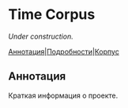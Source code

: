 # Time Corpus

*Under construction.*

[Аннотация](https://yes2helen.github.io/RuTimeCor/index.html)|[Подробности](https://yes2helen.github.io/RuTimeCor/details.html)|[Корпус](https://yes2helen.github.io/RuTimeCor/files.html)

## Аннотация

Краткая информация о проекте.


